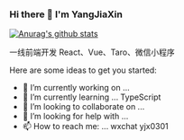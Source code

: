 ### Hi there 👋 I'm YangJiaXin
[![Anurag's github stats](https://github-readme-stats.vercel.app/api?username=endless-z&theme=tokyonight)](https://github.com/anuraghazra/github-readme-stats)

一线前端开发 React、Vue、Taro、微信小程序

Here are some ideas to get you started:

- 🔭 I’m currently working on ... 
- 🌱 I’m currently learning ... TypeScript
- 👯 I’m looking to collaborate on ...
- 🤔 I’m looking for help with ...
- 📫 How to reach me: ... wxchat yjx0301

